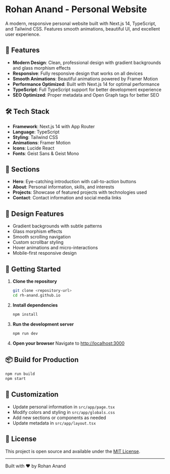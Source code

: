 # Rohan Anand - Personal Website

A modern, responsive personal website built with Next.js 14, TypeScript, and Tailwind CSS. Features smooth animations, beautiful UI, and excellent user experience.

## 🚀 Features

- **Modern Design**: Clean, professional design with gradient backgrounds and glass morphism effects
- **Responsive**: Fully responsive design that works on all devices
- **Smooth Animations**: Beautiful animations powered by Framer Motion
- **Performance Optimized**: Built with Next.js 14 for optimal performance
- **TypeScript**: Full TypeScript support for better development experience
- **SEO Optimized**: Proper metadata and Open Graph tags for better SEO

## 🛠️ Tech Stack

- **Framework**: Next.js 14 with App Router
- **Language**: TypeScript
- **Styling**: Tailwind CSS
- **Animations**: Framer Motion
- **Icons**: Lucide React
- **Fonts**: Geist Sans & Geist Mono

## 📱 Sections

- **Hero**: Eye-catching introduction with call-to-action buttons
- **About**: Personal information, skills, and interests
- **Projects**: Showcase of featured projects with technologies used
- **Contact**: Contact information and social media links

## 🎨 Design Features

- Gradient backgrounds with subtle patterns
- Glass morphism effects
- Smooth scrolling navigation
- Custom scrollbar styling
- Hover animations and micro-interactions
- Mobile-first responsive design

## 🚀 Getting Started

1. **Clone the repository**
   ```bash
   git clone <repository-url>
   cd rh-anand.github.io
   ```

2. **Install dependencies**
   ```bash
   npm install
   ```

3. **Run the development server**
   ```bash
   npm run dev
   ```

4. **Open your browser**
   Navigate to [http://localhost:3000](http://localhost:3000)

## 📦 Build for Production

```bash
npm run build
npm start
```

## 🎯 Customization

- Update personal information in `src/app/page.tsx`
- Modify colors and styling in `src/app/globals.css`
- Add new sections or components as needed
- Update metadata in `src/app/layout.tsx`

## 📄 License

This project is open source and available under the [MIT License](LICENSE).

---

Built with ❤️ by Rohan Anand
